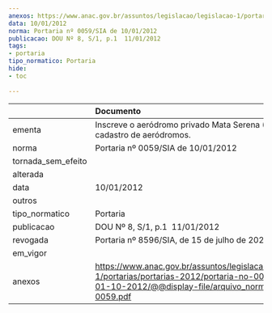```yaml
---
anexos: https://www.anac.gov.br/assuntos/legislacao/legislacao-1/portarias/portarias-2012/portaria-no-0059-sia-de-01-10-2012/@@display-file/arquivo_norma/PA2012-0059.pdf
data: 10/01/2012
norma: Portaria nº 0059/SIA de 10/01/2012
publicacao: DOU Nº 8, S/1, p.1  11/01/2012
tags:
- portaria
tipo_normatico: Portaria
hide: 
- toc 
 
---
```


|                    | Documento                                                                                                                                                         |
|:-------------------|:------------------------------------------------------------------------------------------------------------------------------------------------------------------|
| ementa             | Inscreve o aeródromo privado Mata Serena (GO) no cadastro de aeródromos.                                                                                          |
| norma              | Portaria nº 0059/SIA de 10/01/2012                                                                                                                                |
| tornada_sem_efeito |                                                                                                                                                                   |
| alterada           |                                                                                                                                                                   |
| data               | 10/01/2012                                                                                                                                                        |
| outros             |                                                                                                                                                                   |
| tipo_normatico     | Portaria                                                                                                                                                          |
| publicacao         | DOU Nº 8, S/1, p.1  11/01/2012                                                                                                                                    |
| revogada           | Portaria nº 8596/SIA, de 15 de julho de 2022.                                                                                                                     |
| em_vigor           |                                                                                                                                                                   |
| anexos             | https://www.anac.gov.br/assuntos/legislacao/legislacao-1/portarias/portarias-2012/portaria-no-0059-sia-de-01-10-2012/@@display-file/arquivo_norma/PA2012-0059.pdf |
